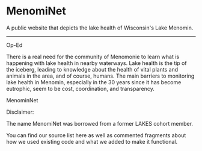 # MenomiNet
A public website that depicts the lake health of Wisconsin's Lake Menomin. 

---

Op-Ed

There is a real need for the community of Menomonie to learn what is happening with lake health in nearby waterways. Lake health is the tip of the iceberg, leading to knowledge about the health of vital plants and animals in the area, and of course, humans. The main barriers to monitoring lake health in Menomin, especially in the 30 years since it has become eutrophic, seem to be cost, coordination, and transparency. 

MenominNet









Disclaimer:

The name MenomiNet was borrowed from a former LAKES cohort member. 

You can find our source list here as well as commented fragments about how we used existing code and what we added to make it functional. 
